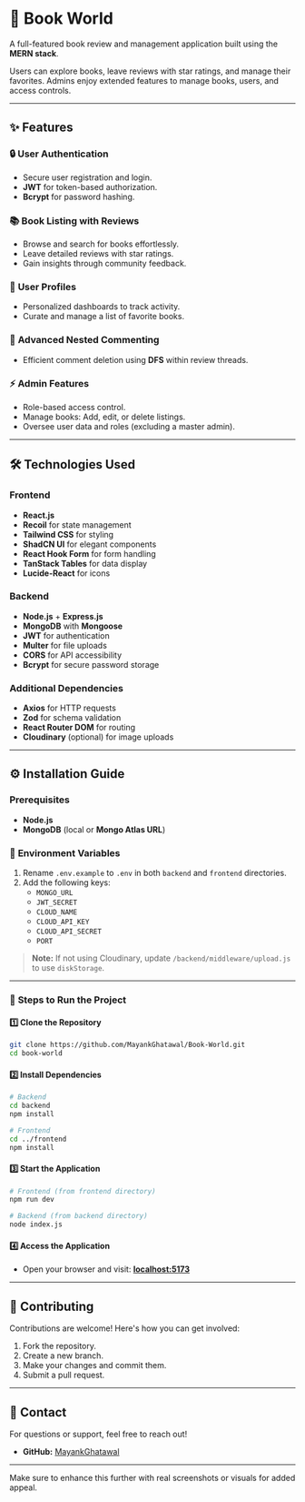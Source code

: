 # 🌟 **Book World**  
A full-featured book review and management application built using the **MERN stack**.  

Users can explore books, leave reviews with star ratings, and manage their favorites. Admins enjoy extended features to manage books, users, and access controls.  

---

## ✨ **Features**  

### 🔒 **User Authentication**  
- Secure user registration and login.  
- **JWT** for token-based authorization.  
- **Bcrypt** for password hashing.  

### 📚 **Book Listing with Reviews**  
- Browse and search for books effortlessly.  
- Leave detailed reviews with star ratings.  
- Gain insights through community feedback.  

### 👤 **User Profiles**  
- Personalized dashboards to track activity.  
- Curate and manage a list of favorite books.  

### 💬 **Advanced Nested Commenting**  
- Efficient comment deletion using **DFS** within review threads.  

### ⚡ **Admin Features**  
- Role-based access control.  
- Manage books: Add, edit, or delete listings.  
- Oversee user data and roles (excluding a master admin).  

---

## 🛠 **Technologies Used**  

### Frontend  
- **React.js**  
- **Recoil** for state management  
- **Tailwind CSS** for styling  
- **ShadCN UI** for elegant components  
- **React Hook Form** for form handling  
- **TanStack Tables** for data display  
- **Lucide-React** for icons  

### Backend  
- **Node.js** + **Express.js**  
- **MongoDB** with **Mongoose**  
- **JWT** for authentication  
- **Multer** for file uploads  
- **CORS** for API accessibility  
- **Bcrypt** for secure password storage  

### Additional Dependencies  
- **Axios** for HTTP requests  
- **Zod** for schema validation  
- **React Router DOM** for routing  
- **Cloudinary** (optional) for image uploads  

---

## ⚙️ **Installation Guide**  

### Prerequisites  
- **Node.js**  
- **MongoDB** (local or **Mongo Atlas URL**)  

### 🔑 **Environment Variables**  
1. Rename `.env.example` to `.env` in both `backend` and `frontend` directories.  
2. Add the following keys:  
   - `MONGO_URL`  
   - `JWT_SECRET`  
   - `CLOUD_NAME`  
   - `CLOUD_API_KEY`  
   - `CLOUD_API_SECRET`  
   - `PORT`  

> **Note:** If not using Cloudinary, update `/backend/middleware/upload.js` to use `diskStorage`.  

---

### 🚀 **Steps to Run the Project**  

#### 1️⃣ Clone the Repository  
```bash  
git clone https://github.com/MayankGhatawal/Book-World.git  
cd book-world  
```  

#### 2️⃣ Install Dependencies  
```bash
# Backend  
cd backend  
npm install  

# Frontend  
cd ../frontend  
npm install  
```  

#### 3️⃣ Start the Application  
```bash  
# Frontend (from frontend directory)  
npm run dev

# Backend (from backend directory)  
node index.js
```  

#### 4️⃣ Access the Application  
- Open your browser and visit: **[localhost:5173](http://localhost:5173)**  

---

## 🙌 **Contributing**  
Contributions are welcome! Here's how you can get involved:  
1. Fork the repository.  
2. Create a new branch.  
3. Make your changes and commit them.  
4. Submit a pull request.  

---

## 📧 **Contact**  
For questions or support, feel free to reach out!  
- **GitHub:** [MayankGhatawal](https://github.com/MayankGhatawal)  

--- 

Make sure to enhance this further with real screenshots or visuals for added appeal.
